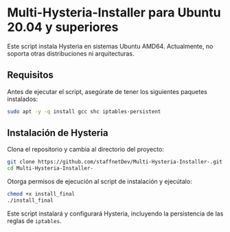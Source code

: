 # Multi-Hysteria-Installer para Ubuntu 20.04 y superiores

Este script instala Hysteria en sistemas Ubuntu AMD64. Actualmente, no soporta otras distribuciones ni arquitecturas.

## Requisitos

Antes de ejecutar el script, asegúrate de tener los siguientes paquetes instalados:

```bash
sudo apt -y -q install gcc shc iptables-persistent
```

## Instalación de Hysteria

Clona el repositorio y cambia al directorio del proyecto:

```bash
git clone https://github.com/staffnetDev/Multi-Hysteria-Installer-.git
cd Multi-Hysteria-Installer-
```

Otorga permisos de ejecución al script de instalación y ejecútalo:

```bash
chmod +x install_final
./install_final
```

Este script instalará y configurará Hysteria, incluyendo la persistencia de las reglas de `iptables`.

